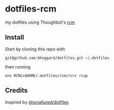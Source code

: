 # dotfiles-rcm

my dotfiles using Thoughbot's [rcm](https://github.com/thoughtbot/rcm)

## Install

Start by cloning this repo with

    git@github.com:bhoggard/dotfiles.git ~/.dotfiles

then running

    env RCRC=$HOME/.dotfiles/rcm/rcrc rcup


## Credits

Inspired by [@jonallured/dotfiles](https://github.com/jonallured/dotfiles)

